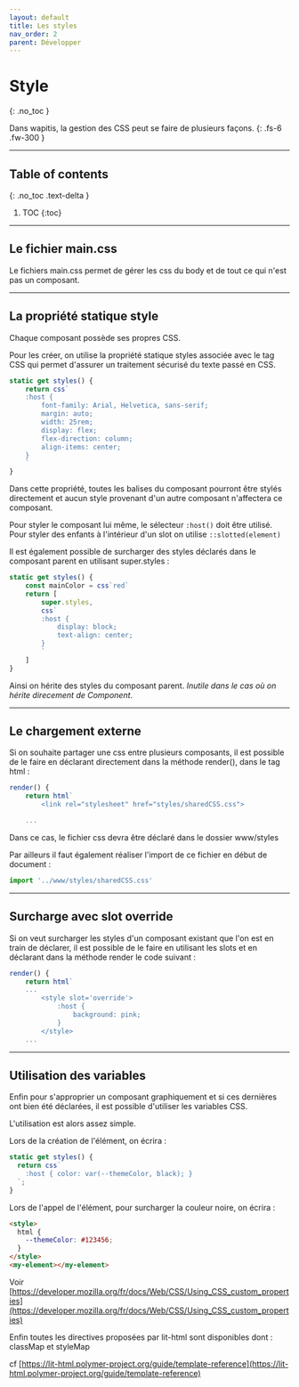 ```yaml
---
layout: default
title: Les styles
nav_order: 2
parent: Développer
---
```


# Style
{: .no_toc }

Dans wapitis, la gestion des CSS peut se faire de plusieurs façons.
{: .fs-6 .fw-300 }

---

## Table of contents
{: .no_toc .text-delta }

1. TOC
{:toc}

---

## Le fichier main.css

Le fichiers main.css permet de gérer les css du body et de tout ce qui n'est pas un composant.

---

## La propriété statique style

Chaque composant possède ses propres CSS.

Pour les créer, on utilise la propriété statique styles associée avec le tag CSS qui permet d'assurer un traitement sécurisé du texte passé en CSS.

```typescript
static get styles() {
    return css`
    :host {
        font-family: Arial, Helvetica, sans-serif;
        margin: auto;
        width: 25rem;
        display: flex;
        flex-direction: column;
        align-items: center;
    }
    `
}
```

Dans cette propriété, toutes les balises du composant pourront être stylés directement et aucun style provenant d'un autre composant n'affectera ce composant.

Pour styler le composant lui même, le sélecteur ```:host()``` doit être utilisé. Pour styler des enfants à l'intérieur d'un slot on utilise ```::slotted(element)```

Il est également possible de surcharger des styles déclarés dans le composant parent en utilisant super.styles :

```typescript
static get styles() {
    const mainColor = css`red`
    return [
        super.styles,
        css`
        :host {
            display: block;
            text-align: center;
        }
        `
    ]
}
```

Ainsi on hérite des styles du composant parent. *Inutile dans le cas où on hérite direcement de Component*.

---

## Le chargement externe

Si on souhaite partager une css entre plusieurs composants, il est possible de le faire en déclarant directement dans la méthode render(), dans le tag html :

```typescript
render() {
    return html`
        <link rel="stylesheet" href="styles/sharedCSS.css">

    ...
```

Dans ce cas, le fichier css devra être déclaré dans le dossier www/styles

Par ailleurs il faut également réaliser l'import de ce fichier en début de document :
```typescript
import '../www/styles/sharedCSS.css'
```

---

## Surcharge avec slot override

Si on veut surcharger les styles d'un composant existant que l'on est en train de déclarer, il est possible de le faire en utilisant les slots et en déclarant dans la méthode render le code suivant :

```typescript
render() {
    return html`
    ...
        <style slot='override'>
            :host {
                background: pink;
            }
        </style>
    ...
```

---

## Utilisation des variables

Enfin pour s'approprier un composant graphiquement et si ces dernières ont bien été déclarées, il est possible d'utiliser les variables CSS.

L'utilisation est alors assez simple.

Lors de la création de l'élément, on écrira :

```typescript
static get styles() {
  return css`
    :host { color: var(--themeColor, black); }
  `;
}
```

Lors de l'appel de l'élément, pour surcharger la couleur noire, on écrira :

```html
<style>
  html {
    --themeColor: #123456;
  }
</style>
<my-element></my-element>
```

Voir [https://developer.mozilla.org/fr/docs/Web/CSS/Using_CSS_custom_properties](https://developer.mozilla.org/fr/docs/Web/CSS/Using_CSS_custom_properties)

Enfin toutes les directives proposées par lit-html sont disponibles dont : classMap et styleMap

cf [https://lit-html.polymer-project.org/guide/template-reference](https://lit-html.polymer-project.org/guide/template-reference)
